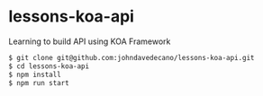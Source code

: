 # lessons-koa-api
Learning to build API using KOA Framework

```bash
$ git clone git@github.com:johndavedecano/lessons-koa-api.git
$ cd lessons-koa-api
$ npm install
$ npm run start
```

